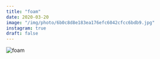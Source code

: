 ```yaml
---
title: "foam"
date: 2020-03-20
image: "/img/photo/6b0c8d8e183ea176efc6042cfcc6bdb9.jpg"
instagram: true
draft: false
---
```


![foam](/img/photo/6b0c8d8e183ea176efc6042cfcc6bdb9.jpg)
